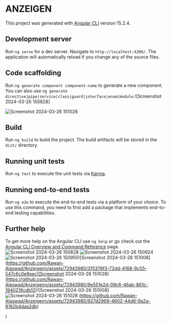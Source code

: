 # ANZEIGEN

This project was generated with [Angular CLI](https://github.com/angular/angular-cli) version 15.2.4.

## Development server

Run `ng serve` for a dev server. Navigate to `http://localhost:4200/`. The application will automatically reload if you change any of the source files.

## Code scaffolding

Run `ng generate component component-name` to generate a new component. You can also use `ng generate directive|pipe|service|class|guard|interface|enum|module`.![Screenshot 2024-03-26 150828]

![Screenshot 2024-03-26 151028](https://github.com/Rawan-Alaswad/Anzeigenn/assets/72943980/8fb759a2-29f2-4968-b731-ba65ec3fd2b2)

## Build

Run `ng build` to build the project. The build artifacts will be stored in the `dist/` directory.

## Running unit tests

Run `ng test` to execute the unit tests via [Karma](https://karma-runner.github.io).

## Running end-to-end tests

Run `ng e2e` to execute the end-to-end tests via a platform of your choice. To use this command, you need to first add a package that implements end-to-end testing capabilities.

## Further help

To get more help on the Angular CLI use `ng help` or go check out the [Angular CLI Overview and Command Reference](https://angular.io/cli) page.![Screenshot 2024-03-26 150828](https://github.com/Rawan-Alaswad/Anzeigenn/assets/72943980/8466eddf-7c93-457e-888c-3ff68da1d621)
![Screenshot 2024-03-26 150924](https://github.com/Rawan-Alaswad/Anzeigenn/assets/72943980/8cb7932c-4642-44f8-a4cd-7b072ad13af9)
![Screenshot 2024-03-26 150955](https://github.com/Rawan-Alaswad/Anzeigenn/assets/72943980/a06455f7-cf9b-41b2-9709-a3cf4f32f466)![Screenshot 2024-03-26 151008](https://github.com/Rawan-Alaswad/Anzeigenn/assets/72943980/315378f3-72dd-4168-9c55-547c6c0e9eec![Screenshot 2024-03-26 151028](https://github.com/Rawan-Alaswad/Anzeigenn/assets/72943980/9e551e2d-09c6-46ab-861c-1940218cdb12)![Screenshot 2024-03-26 151008]![Screenshot 2024-03-26 151028](https://github.com/Rawan-Alaswad/Anzeigenn/assets/72943980/33302a97-6aad-42fc-806e-bd106e6b7c4b)
(https://github.com/Rawan-Alaswad/Anzeigenn/assets/72943980/927d2969-4602-44d6-9a2a-8182b4daa2db)

)


